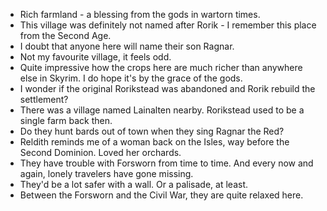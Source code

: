 - Rich farmland - a blessing from the gods in wartorn times.
- This village was definitely not named after Rorik - I remember this place from the Second Age.
- I doubt that anyone here will name their son Ragnar.
- Not my favourite village, it feels odd.
- Quite impressive how the crops here are much richer than anywhere else in Skyrim. I do hope it's by the grace of the gods.
- I wonder if the original Rorikstead was abandoned and Rorik rebuild the settlement?
- There was a village named Lainalten nearby. Rorikstead used to be a single farm back then.
- Do they hunt bards out of town when they sing Ragnar the Red?
- Reldith reminds me of a woman back on the Isles, way before the Second Dominion. Loved her orchards.
- They have trouble with Forsworn from time to time. And every now and again, lonely travelers have gone missing.
- They'd be a lot safer with a wall. Or a palisade, at least.
- Between the Forsworn and the Civil War, they are quite relaxed here.
